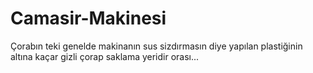 # Camasir-Makinesi
Çorabın teki genelde makinanın sus sizdırmasın diye yapılan plastiğinin altına kaçar gizli çorap saklama yeridir orası...
